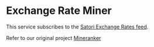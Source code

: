 # Exchange Rate Miner
This service subscribes to the [Satori Exchange Rates feed](https://www.satori.com/channels/exchange-rates).

Refer to our original project [Mineranker](https://www.github.com/francisypl/mineranker)